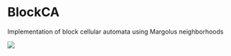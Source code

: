 # BlockCA
Implementation of block cellular automata using Margolus neighborhoods

![](https://raw.githubusercontent.com/sambcart/BlockCA/master/img/output_WDyIsK.gif)
